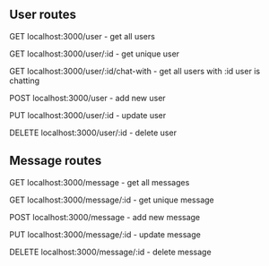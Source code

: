 
## User routes 

GET  localhost:3000/user         - get all users

GET  localhost:3000/user/:id     - get unique user 

GET  localhost:3000/user/:id/chat-with  - get all users with :id user is chatting

POST localhost:3000/user         - add new user

PUT  localhost:3000/user/:id     - update user

DELETE  localhost:3000/user/:id  - delete user

## Message routes

GET    localhost:3000/message     - get all messages 

GET    localhost:3000/message/:id - get unique message

POST   localhost:3000/message     - add new message

PUT    localhost:3000/message/:id - update message

DELETE localhost:3000/message/:id - delete message